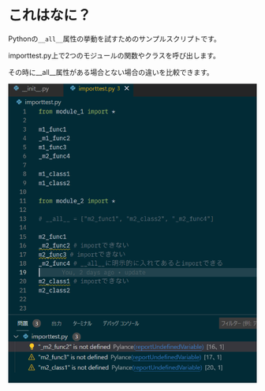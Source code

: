 # これはなに？

Pythonの`__all__`属性の挙動を試すためのサンプルスクリプトです。

importtest.py上で2つのモジュールの関数やクラスを呼び出します。

その時に__all__属性がある場合とない場合の違いを比較できます。

![](img/2021-09-28-13-55-00.png)
